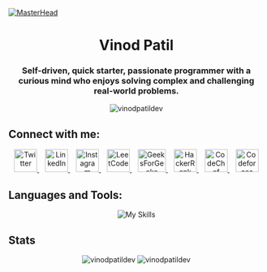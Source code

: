 [![MasterHead](https://user-images.githubusercontent.com/61724808/151920746-862614e1-ea4b-4a9f-834d-0674e0b2a5a0.png)](https://github.com/vinodpatildev/vinodpatildev)

<h1 align="center">Vinod Patil</h1>
<h3 align="center">Self-driven, quick starter, passionate programmer with a curious mind who enjoys solving complex and challenging real-world problems.</h3>

<div align="center">
  <img src="https://github-profile-trophy.vercel.app/?username=vinodpatildev&theme=oldie&row=1&column=8" alt="vinodpatildev" />
</div>

## Connect with me:
<div align="center">
    <div>
        <a href="https://twitter.com/vinodpatildev">
            <img src="https://skillicons.dev/icons?i=twitter" alt="Twitter" height="45" />
        </a>
        <img src="data:image/png;base64,iVBORw0KGgoAAAANSUhEUgAAAAEAAAABCAQAAAC1HAwCAAAAC0lEQVR42mP8/x8AAwMCAO+ip1sAAAAASUVORK5CYII" width="8" />
        <a href="https://linkedin.com/in/vinodpatildev">
            <img src="https://skillicons.dev/icons?i=linkedin" alt="LinkedIn" height="45"/>
        </a>
        <img src="data:image/png;base64,iVBORw0KGgoAAAANSUhEUgAAAAEAAAABCAQAAAC1HAwCAAAAC0lEQVR42mP8/x8AAwMCAO+ip1sAAAAASUVORK5CYII" width="8" />
        <a href="https://instagram.com/vinodpatildev">
            <img src="https://skillicons.dev/icons?i=instagram" alt="Instagram" height="45"/>
        </a>
        <img src="data:image/png;base64,iVBORw0KGgoAAAANSUhEUgAAAAEAAAABCAQAAAC1HAwCAAAAC0lEQVR42mP8/x8AAwMCAO+ip1sAAAAASUVORK5CYII" width="8" />
        <a href="https://www.leetcode.com/vinodpatildev">
            <img src="https://raw.githubusercontent.com/rahuldkjain/github-profile-readme-generator/master/src/images/icons/Social/leet-code.svg" alt="LeetCode" height="45"/>
        </a>
        <img src="data:image/png;base64,iVBORw0KGgoAAAANSUhEUgAAAAEAAAABCAQAAAC1HAwCAAAAC0lEQVR42mP8/x8AAwMCAO+ip1sAAAAASUVORK5CYII" width="8" />
        <a href="https://auth.geeksforgeeks.org/user/vinodpatildev">
            <img src="https://raw.githubusercontent.com/rahuldkjain/github-profile-readme-generator/master/src/images/icons/Social/geeks-for-geeks.svg" alt="GeeksForGeeks" height="45" width="55"/>
        </a>
        <img src="data:image/png;base64,iVBORw0KGgoAAAANSUhEUgAAAAEAAAABCAQAAAC1HAwCAAAAC0lEQVR42mP8/x8AAwMCAO+ip1sAAAAASUVORK5CYII" width="8" />
        <a href="https://www.hackerrank.com/vinodpatildev">
            <img src="https://raw.githubusercontent.com/rahuldkjain/github-profile-readme-generator/master/src/images/icons/Social/hackerrank.svg" alt="HackerRank" height="45"/>
        </a>
        <img src="data:image/png;base64,iVBORw0KGgoAAAANSUhEUgAAAAEAAAABCAQAAAC1HAwCAAAAC0lEQVR42mP8/x8AAwMCAO+ip1sAAAAASUVORK5CYII" width="8" />
        <a href="https://www.codechef.com/users/vinodpatildev">
            <img src="https://cdn.jsdelivr.net/npm/simple-icons@3.1.0/icons/codechef.svg" alt="CodeChef" height="45"/>
        </a>
        <img src="data:image/png;base64,iVBORw0KGgoAAAANSUhEUgAAAAEAAAABCAQAAAC1HAwCAAAAC0lEQVR42mP8/x8AAwMCAO+ip1sAAAAASUVORK5CYII" width="8" />
        <a href="https://codeforces.com/profile/vinodpatildev">
            <img src="https://raw.githubusercontent.com/rahuldkjain/github-profile-readme-generator/master/src/images/icons/Social/codeforces.svg" alt="Codeforces" height="45"/>
        </a>
    </div>
</div>

## Languages and Tools:
<div align="center">
    <img src="https://skillicons.dev/icons?i=cpp,java,kotlin,js,ts,androidstudio,aws,gcp,figma,firebase,git,github,mongodb,nodejs,postman" alt="My Skills">
</div>

## Stats
<div align="center">
<!--     <img src="https://github-readme-stats.vercel.app/api/top-langs?username=vinodpatildev&show_icons=true&theme=dark&locale=en&count_private=true&layout=donut" alt="vinodpatildev"/> -->
    <img src="https://github-readme-stats.vercel.app/api?username=vinodpatildev&show_icons=true&theme=dark&locale=en&count_private=true&card_width=350" alt="vinodpatildev" />
    <img src="https://github-readme-streak-stats.herokuapp.com/?user=vinodpatildev&theme=dark&card_width=390" alt="vinodpatildev" />
</div>

